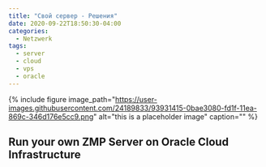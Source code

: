 ```yaml
---
title: "Свой сервер - Решения"
date: 2020-09-22T18:50:30-04:00
categories:
  - Netzwerk
tags:
  - server
  - cloud
  - vps
  - oracle
---
```


{% include figure image_path="https://user-images.githubusercontent.com/24189833/93931415-0bae3080-fd1f-11ea-869c-346d176e5cc9.png" alt="this is a placeholder image" caption="" %}
## Run your own ZMP Server on Oracle Cloud Infrastructure


